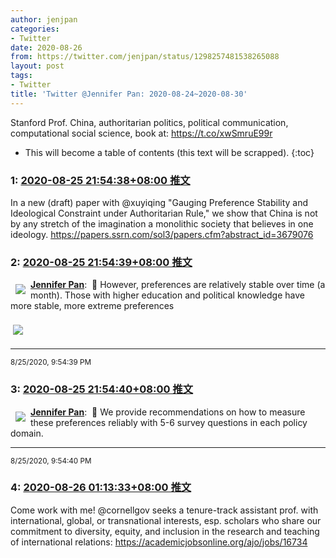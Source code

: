 ```yaml
---
author: jenjpan
categories:
- Twitter
date: 2020-08-26
from: https://twitter.com/jenjpan/status/1298257481538265088
layout: post
tags:
- Twitter
title: 'Twitter @Jennifer Pan: 2020-08-24~2020-08-30'
---
```


Stanford Prof. China, authoritarian politics, political communication, computational social science, book at: https://t.co/xwSmruE99r 

* This will become a table of contents (this text will be scrapped).
{:toc}

### 1: [2020-08-25 21:54:38+08:00 推文](https://twitter.com/jenjpan/status/1298257481538265088)

In a new (draft) paper with @xuyiqing "Gauging Preference Stability and Ideological Constraint under Authoritarian Rule," we show that China is not by any stretch of the imagination a monolithic society that believes in one ideology. <a href="https://papers.ssrn.com/sol3/papers.cfm?abstract_id=3679076" target="_blank" rel="noopener noreferrer">https://papers.ssrn.com/sol3/papers.cfm?abstract_id=3679076</a>

### 2: [2020-08-25 21:54:39+08:00 推文](https://twitter.com/jenjpan/status/1298257485728370688)

<a href="https://twitter.com/jenjpan"><img align="left" src="https://pbs.twimg.com/profile_images/743863165654425600/C7w_7r27_normal.jpg" hspace="8" vspace="8" referrerpolicy="no-referrer"><strong>Jennifer Pan</strong></a>:  🔁 However, preferences are relatively stable over time (a month). Those with higher education and political knowledge have more stable, more extreme preferences<br clear="both"><div style="clear: both"></div><a href="https://pbs.twimg.com/media/EgRWAKWU4AcpAin?format=jpg&name=orig"><img hspace="4" vspace="8" src="https://pbs.twimg.com/media/EgRWAKWU4AcpAin?format=jpg&name=orig" referrerpolicy="no-referrer"></a><hr><small>8/25/2020, 9:54:39 PM</small>

### 3: [2020-08-25 21:54:40+08:00 推文](https://twitter.com/jenjpan/status/1298257487066365952)

<a href="https://twitter.com/jenjpan"><img align="left" src="https://pbs.twimg.com/profile_images/743863165654425600/C7w_7r27_normal.jpg" hspace="8" vspace="8" referrerpolicy="no-referrer"><strong>Jennifer Pan</strong></a>:  🔁 We provide recommendations on how to measure these preferences reliably with 5-6 survey questions in each policy domain.<hr><small>8/25/2020, 9:54:40 PM</small>

### 4: [2020-08-26 01:13:33+08:00 推文](https://twitter.com/jessicacweiss/status/1298307537989771265)

Come work with me! @cornellgov seeks a tenure-track assistant prof. with international, global, or transnational interests, esp. scholars who share our commitment to diversity, equity, and inclusion in the research and teaching of international relations: <a href="https://academicjobsonline.org/ajo/jobs/16734" target="_blank" rel="noopener noreferrer">https://academicjobsonline.org/ajo/jobs/16734</a>

